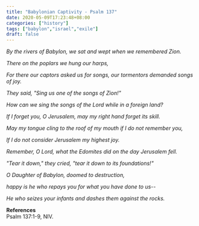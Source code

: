 ```yaml
---
title: "Babylonian Captivity - Psalm 137"
date: 2020-05-09T17:23:48+08:00
categories: ["history"]
tags: ["babylon","israel","exile"]
draft: false
---
```

*By the rivers of Babylon, we sat and wept when we remembered Zion.*  

*There on the poplars we hung our harps,*  

*For there our captors asked us for songs, our tormentors demanded songs of joy.*  

*They said, "Sing us one of the songs of Zion!"*  

*How can we sing the songs of the Lord while in a foreign land?*  

*If I forget you, O Jerusalem, may my right hand forget its skill.*   

*May my tongue cling to the roof of my mouth if I do not remember you,*  

*If I do not consider Jerusalem my highest joy.*  

*Remember, O Lord, what the Edomites did on the day Jerusalem fell.*  

*"Tear it down," they cried, "tear it down to its foundations!"*  

*O Daughter of Babylon, doomed to destruction,*  

*happy is he who repays you for what you have done to us--*  

*He who seizes your infants and dashes them against the rocks.*  

**References**  
Psalm 137:1-9, NIV.

